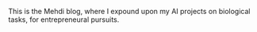 This is the Mehdi blog, where I expound upon my AI projects on biological tasks, for entrepreneural pursuits.
